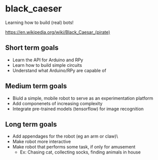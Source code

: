 # black_caeser
Learning how to build (real) bots!

https://en.wikipedia.org/wiki/Black_Caesar_(pirate)

## Short term goals
 - Learn the API for Arduino and RPy
 - Learn how to build simple circuits
 - Understand what Arduino/RPy are capable of
 
## Medium term goals
 - Biuld a simple, mobile robot to serve as an experimentation platform
 - Add componenets of increasing complexity
 - Integrate pre-trained models (tensorflow) for image recognition
 
## Long term goals
 - Add appendages for the robot (eg an arm or claw)\
 - Make robot more interactive
 - Make robot that performs some task, if only for amusement
   - Ex: Chasing cat, collecting socks, finding animals in house
